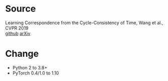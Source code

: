 # Source
Learning Correspondence from the Cycle-Consistency of Time, Wang et al., CVPR 2019  
[github](https://github.com/xiaolonw/TimeCycle) [arXiv](https://arxiv.org/abs/1903.07593)  

# Change
- Python 2 to 3.8+
- PyTorch 0.4/1.0 to 1.10

